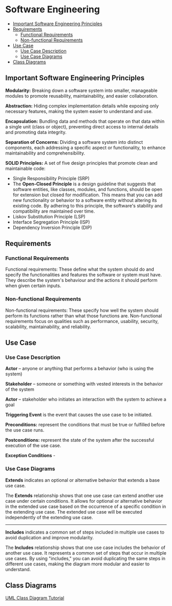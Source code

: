 # Software Engineering

<!-- TOC -->

- [Important Software Engineering Principles](#important-software-engineering-principles)
- [Requirements](#requirements)
    - [Functional Requirements](#functional-requirements)
    - [Non-functional Requirements](#non-functional-requirements)
- [Use Case](#use-case)
    - [Use Case Description](#use-case-description)
    - [Use Case Diagrams](#use-case-diagrams)
- [Class Diagrams](#class-diagrams)

<!-- /TOC -->

<a id="markdown-important-software-engineering-principles" name="important-software-engineering-principles"></a>

## Important Software Engineering Principles

**Modularity:** Breaking down a software system into smaller, manageable modules to promote
reusability, maintainability, and easier collaboration.

**Abstraction:** Hiding complex implementation details while exposing only necessary features,
making the system easier to understand and use.

**Encapsulation:** Bundling data and methods that operate on that data within a single unit (class
or object), preventing direct access to internal details and promoting data integrity.

**Separation of Concerns:** Dividing a software system into distinct components, each addressing a
specific aspect or functionality, to enhance maintainability and comprehensibility.

**SOLID Principles:** A set of five design principles that promote clean and maintainable code:

- Single Responsibility Principle (SRP)
- The **Open-Closed Principle** is a design guideline that suggests that software entities, like
classes, modules, and functions, should be open for extension but closed for modification. This
means that you can add new functionality or behavior to a software entity without altering its
existing code. By adhering to this principle, the software's stability and compatibility are
maintained over time.
- Liskov Substitution Principle (LSP)
- Interface Segregation Principle (ISP)
- Dependency Inversion Principle (DIP)


<a id="markdown-requirements" name="requirements"></a>

## Requirements

<a id="markdown-functional-requirements" name="functional-requirements"></a>

### Functional Requirements
Functional requirements: These define what the system should do and specify the functionalities and features the software or system must have. They describe the system's behaviour and the actions it should perform when given certain inputs.

<a id="markdown-non-functional-requirements" name="non-functional-requirements"></a>

### Non-functional Requirements

Non-functional requirements: These specify how well the system should perform its functions rather than what those functions are. Non-functional requirements focus on qualities such as performance, usability, security, scalability, maintainability, and reliability.



<a id="markdown-use-case" name="use-case"></a>

## Use Case

<a id="markdown-use-case-description" name="use-case-description"></a>

### Use Case Description

**Actor** – anyone or anything that performs a behavior (who is using the system)

**Stakeholder** – someone or something with vested interests in the behavior of the system

**Actor** – stakeholder who initiates an interaction with the system to achieve a goal

**Triggering Event** is the event that causes the use case to be initiated.

**Preconditions:** represent the conditions that must be true or fulfilled before the use case runs.

**Postconditions:** represent the state of the system after the successful execution of the use case.

**Exception Conditions** -

<a id="markdown-use-case-diagrams" name="use-case-diagrams"></a>

### Use Case Diagrams

**Extends** indicates an optional or alternative behavior that extends a base use case.

The **Extends** relationship shows that one use case can extend another use case under certain
conditions. It allows for optional or alternative behavior in the extended use case based on the
occurrence of a specific condition in the extending use case. The extended use case will be
executed independently of the extending use case.

---

**Includes** indicates a common set of steps included in multiple use cases to avoid duplication and
improve modularity.

The **Includes** relationship shows that one use case includes the behavior of another use case.
It represents a common set of steps that occur in multiple use cases. By using "includes," you can
avoid duplicating the same steps in different use cases, making the diagram more modular and
easier to understand.



<a id="markdown-class-diagrams" name="class-diagrams"></a>

## Class Diagrams

<a href="https://www.youtube.com/watch?v=UI6lqHOVHic" target="blank">UML Class Diagram Tutorial</a>
